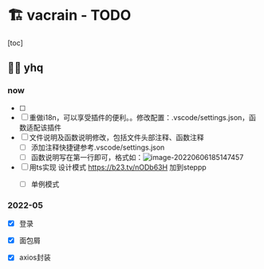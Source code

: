 # :building_construction: vacrain - TODO

[toc]

## :woman_facepalming: yhq

### now

- [ ] 
- [ ] 重做i18n，可以享受插件的便利。。修改配置：.vscode/settings.json，函数适配该插件
- [ ] 文件说明及函数说明修改，包括文件头部注释、函数注释
  - [ ] 添加注释快捷键参考.vscode/settings.json
  - [ ] 函数说明写在第一行即可，格式如：![image-20220606185147457](https://raw.githubusercontent.com/vacrain/typora_img/main/2022/2022-06-06_18-51-47_image-20220606185147457.png)
- [ ] 用ts实现 设计模式 https://b23.tv/nODb63H 加到steppp
  - [ ] 单例模式



### 2022-05

- [x] 登录
- [x] 面包屑
- [x] axios封装


